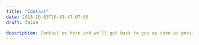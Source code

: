 ```yaml
---
title: "Contact"
date: 2018-10-03T16:43:47-07:00
draft: false

description: Contact us here and we'll get back to you as soon as possible.
---
```


